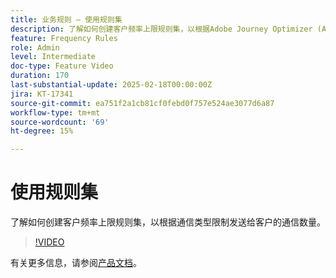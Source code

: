 ```yaml
---
title: 业务规则 — 使用规则集
description: 了解如何创建客户频率上限规则集，以根据Adobe Journey Optimizer (AJO)中的通信类型限制发送给客户的通信数量。
feature: Frequency Rules
role: Admin
level: Intermediate
doc-type: Feature Video
duration: 170
last-substantial-update: 2025-02-18T00:00:00Z
jira: KT-17341
source-git-commit: ea751f2a1cb81cf0febd0f757e524ae3077d6a87
workflow-type: tm+mt
source-wordcount: '69'
ht-degree: 15%

---
```



# 使用规则集

了解如何创建客户频率上限规则集，以根据通信类型限制发送给客户的通信数量。

>[!VIDEO](https://video.tv.adobe.com/v/3444736/?learn=on&enablevpops&captions=chi_hans)

有关更多信息，请参阅[产品文档](https://experienceleague.adobe.com/zh-hans/docs/journey-optimizer/using/configuration/rule-sets)。
